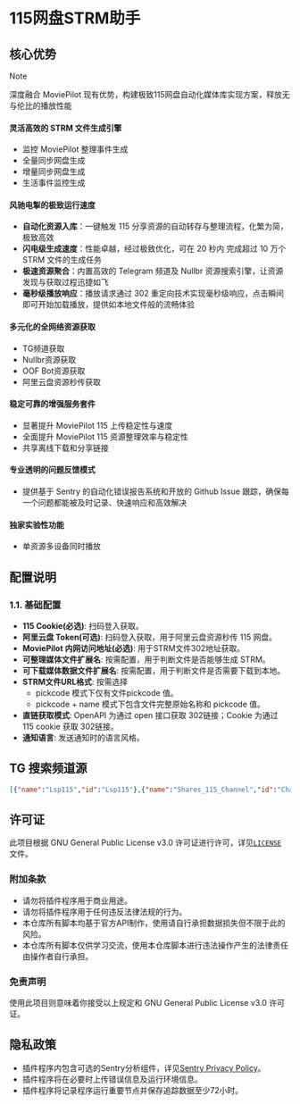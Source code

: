 # 115网盘STRM助手

## 核心优势

> [!NOTE]
> 深度融合 MoviePilot 现有优势，构建极致115网盘自动化媒体库实现方案，释放无与伦比的播放性能

#### **灵活高效的 STRM 文件生成引擎**
- 监控 MoviePilot 整理事件生成
- 全量同步网盘生成
- 增量同步网盘生成
- 生活事件监控生成
#### **风驰电掣的极致运行速度**
- **自动化资源入库**：一键触发 115 分享资源的自动转存与整理流程，化繁为简，极致高效
- **闪电级生成速度**：性能卓越，经过极致优化，可在 20 秒内 完成超过 10 万个 STRM 文件的生成任务
- **极速资源聚合**：内置高效的 Telegram 频道及 Nullbr 资源搜索引擎，让资源发现与获取过程迅捷如飞
- **毫秒级播放响应**：播放请求通过 302 重定向技术实现毫秒级响应，点击瞬间即可开始加载播放，提供如本地文件般的流畅体验
#### **多元化的全网络资源获取**
- TG频道获取
- Nullbr资源获取
- OOF Bot资源获取
- 阿里云盘资源秒传获取
#### **稳定可靠的增强服务套件**
- 显著提升 MoviePilot 115 上传稳定性与速度
- 全面提升 MoviePilot 115 资源整理效率与稳定性
- 共享离线下载和分享链接
#### **专业透明的问题反馈模式**
- 提供基于 Sentry 的自动化错误报告系统和开放的 Github Issue 跟踪，确保每一个问题都能被及时记录、快速响应和高效解决
#### **独家实验性功能**
- 单资源多设备同时播放

## 配置说明

### 1.1. 基础配置

- **115 Cookie(必选)**: 扫码登入获取。
- **阿里云盘 Token(可选)**: 扫码登入获取，用于阿里云盘资源秒传 115 网盘。
- **MoviePilot 内网访问地址(必选)**: 用于STRM文件302地址获取。
- **可整理媒体文件扩展名**: 按需配置，用于判断文件是否能够生成 STRM。
- **可下载媒体数据文件扩展名**: 按需配置，用于判断文件是否需要下载到本地。
- **STRM文件URL格式**: 按需选择
  - pickcode 模式下仅有文件pickcode 值。
  - pickcode + name 模式下包含文件完整原始名称和 pickcode 值。
- **直链获取模式**: OpenAPI 为通过 open 接口获取 302链接；Cookie 为通过 115 cookie 获取 302链接。
- **通知语言**: 发送通知时的语言风格。

## TG 搜索频道源 

```json
[{"name":"Lsp115","id":"Lsp115"},{"name":"Shares_115_Channel","id":"Channel_Shares_115"}]
```

## 许可证

此项目根据 GNU General Public License v3.0 许可证进行许可，详见[`LICENSE`](https://github.com/DDS-Derek/MoviePilot-Plugins/blob/main/LICENSE) 文件。

### 附加条款

- 请勿将插件程序用于商业用途。
- 请勿将插件程序用于任何违反法律法规的行为。
- 本仓库所有脚本均基于官方API制作，使用请自行承担数据损失但不限于此的风险。
- 本仓库所有脚本仅供学习交流，使用本仓库脚本进行违法操作产生的法律责任由操作者自行承担。

### 免责声明

使用此项目则意味着你接受以上规定和 GNU General Public License v3.0 许可证。

## 隐私政策

- 插件程序内包含可选的Sentry分析组件，详见[Sentry Privacy Policy](https://sentry.io/privacy/)。
- 插件程序将在必要时上传错误信息及运行环境信息。
- 插件程序将记录程序运行重要节点并保存追踪数据至少72小时。